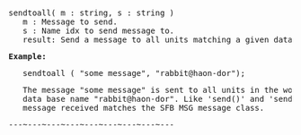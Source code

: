 <div class="mw-parser-output"><p><br />
<span id="bpsendall"></span>
</p>
<pre>sendtoall( m&#160;: string, s&#160;: string )
   m&#160;: Message to send.
   s&#160;: Name idx to send message to.
   result: Send a message to all units matching a given database name.
</pre>
<pre><b>Example:</b>
</pre>
<pre>   sendtoall ( "some message", "rabbit@haon-dor");
</pre>
<pre>   The message "some message" is sent to all units in the world matching the
   data base name "rabbit@haon-dor". Like 'send()' and 'sendto()', the
   message received matches the SFB_MSG message class.
</pre>
<pre>---~---~---~---~---~---~---~---~---
</pre></div>